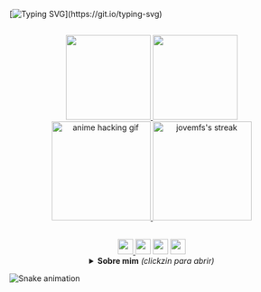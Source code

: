 [![Typing SVG](https://readme-typing-svg.herokuapp.com/?color=%fbb9ff&size=18&duration=6000&center=true&vCenter=true&width=600&lines=Bem+vindo+ao+meu+perfil!;Repositórios+importantes+estão+pinnados.;Portfólio+digital+em+behance.net/mucaos.)](https://git.io/typing-svg)

<!-- CORES -->
<!--2356FFD9-->
<!--5400-->
<!--5ffd8e-->
<!--56ff88-->
<!--f3fd5f-->
<!--5f94fd-->
<!--f997ff-->
<!--fbb9ff-->

##

<!-- estatisticas -->
<div align="center">
  <a href="https://github.com/jovemfs">
  <img height="150em" src="https://github-readme-stats.vercel.app/api?username=jovemfs&show_icons=false&theme=graywhite&include_all_commits=true&count_private=true"/>
 <!-- <img height="150em" src="https://github-readme-stats.vercel.app/api/top-langs/?username=jovemfs&layout=compact&langs_count=16&theme=graywhite"/>-->
  <img height="150em" src="https://github-readme-stats.vercel.app/api/top-langs/?username=jovemfs&hide=html&layout=compact&theme=graywhite"/>
</div>
  
<div align="center">
    <img height="175em" alt="anime hacking gif" src="https://i.imgur.com/8eYeXi9.gif"/>
  <a href="https://github.com/jovemfs/github-readme-streak-stats">
    <img height="175em" alt="jovemfs's streak" src="https://github-readme-streak-stats.herokuapp.com/?user=jovemfs&theme=graywhite-metallian&hide_border=true"/>
  </a>
</div>
<!-- estatisticas -->
  
##

<div align="center">
<!-- social -->
  <a href="https://www.behance.net/mucaos" target="_blank"><img height="27px" src="https://user-images.githubusercontent.com/59957939/165644980-22a29fd4-6631-4ea0-9011-d6e3d2ebaf05.svg"/>
  <a href="mailto:uxmoura@gmail.com"><img height="27px" src="https://user-images.githubusercontent.com/59957939/165645140-4664a89b-0954-4542-a183-8e84dcd89899.svg" target="_blank"></a>
  <a href="https://app.daily.dev/jovemfs"><img height="27px" src="https://user-images.githubusercontent.com/59957939/165645119-36434c4e-2d26-4753-a580-f5faa08d7791.svg" target="_blank"></a>
  <a href="https://www.linkedin.com/in/m0ur5/" target="_blank"><img height="27px" src="https://user-images.githubusercontent.com/59957939/165645046-acf6b795-2e82-4200-97d0-f20e8dd95b06.svg" target="_blank"></a>  
<!-- social -->
  
<!-- sobre mim -->
<details>
  <summary> <b>Sobre mim</b><i> (clickzin para abrir)</i> </summary> 
  <br>
    Faço design gráfico, estudo operação de câmera narrativa e gosto de pesquisar sobre um monte de coisa aleatória e que vão me deixar sem emprego. Atualmente estudante de programação JS pelo Instituto PROA e estudando Python por fora. Jogo vavazinho de lei no tempo livre e vejo uns filme véi na tentativa de criar repertório para alguma situação hipotética e irreal. <br><br>
  <img align="center" width="310" src="https://user-images.githubusercontent.com/59957939/165213217-4e92425e-84f0-486e-beab-6931aec602e1.png">
</details>
<!-- sobre mim -->
  
</div>
  
![Snake animation](https://github.com/jovemfs/jovemfs/blob/output/github-contribution-grid-snake.svg)
